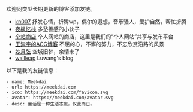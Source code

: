 欢迎同类型长期更新的博客添加友链。

 - [kn007](http://kn007.net/) 抒发心情，折腾wp，偶尔的遐想，音乐骚人，爱护自然，帮忙折腾
 - [夜枫忆栈](http://yefengs.com/) 多愁善感的小伙子
 - [个站商店](http://storeweb.cn/) 个人网站的商店，这里是我们的“个人网站”共享与发布平台
 - [王崇宇的ACG博客](http://www.mr158.cn/) 不屈的心，不懈的努力，不忘欣赏沿路的风景
 - [妙月弦](http://limif.cn/) 空城旧梦，余情未了
 - [wallleap](https://myblog.wallleap.cn/) Luwang's blog

以下是我的友链信息：
```
- name: Meekdai
- url: https://meekdai.com
- ico: https://meekdai.com/favicon.svg
- avatar: https://meekdai.com/avatar.svg
- desc: 童话是一种生活态度，仅此而已。
```